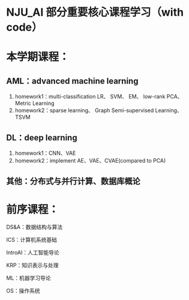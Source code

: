# NJU_AI 部分重要核心课程学习（with code）
# 本学期课程：
## AML：advanced machine learning
1. homework1：multi-classification LR、 SVM、 EM、 low-rank PCA、 Metric Learning
2. homework2：sparse learning、 Graph Semi-supervised Learning、TSVM

## DL：deep learning
1. homework1：CNN、VAE
2. homework2：implement AE、VAE、CVAE(compared to PCA) 


## 其他：分布式与并行计算、数据库概论

# 前序课程：
 DS&A：数据结构与算法

 ICS：计算机系统基础

 IntroAI：人工智能导论

 KRP：知识表示与处理

 ML：机器学习导论

 OS：操作系统
